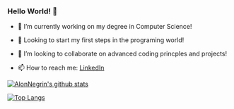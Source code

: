 ###                                     Hello World! 👋

- 🔭 I’m currently working on my degree in Computer Science!

- 🌱 Looking to start my first steps in the programing world!

- 👯 I’m looking to collaborate on advanced coding princples and projects!

- 📫 How to reach me: [LinkedIn](https://www.linkedin.com/in/alon-negrin-8241a4224/)

[![AlonNegrin's github stats](https://github-readme-stats.vercel.app/api?username=AlonNegrin&count_private=true&show_icons=true&theme=radical&hide_rank=false)](https://github.com/anuraghazra/github-readme-stats)

[![Top Langs](https://github-readme-stats.vercel.app/api/top-langs/?username=AlonNegrin)](https://github.com/AlonNegrin/github-readme-stats)
<!--
**AlonNegrin/AlonNegrin** is a ✨ _special_ ✨ repository because its `README.md` (this file) appears on your GitHub profile.

Here are some ideas to get you started:

- 🔭 I’m currently working on ...
- 🌱 I’m currently learning ...
- 👯 I’m looking to collaborate on ...
- 🤔 I’m looking for help with ...
- 💬 Ask me about ...
- 📫 How to reach me: ...
- 😄 Pronouns: ...
- ⚡ Fun fact: ...
-->
